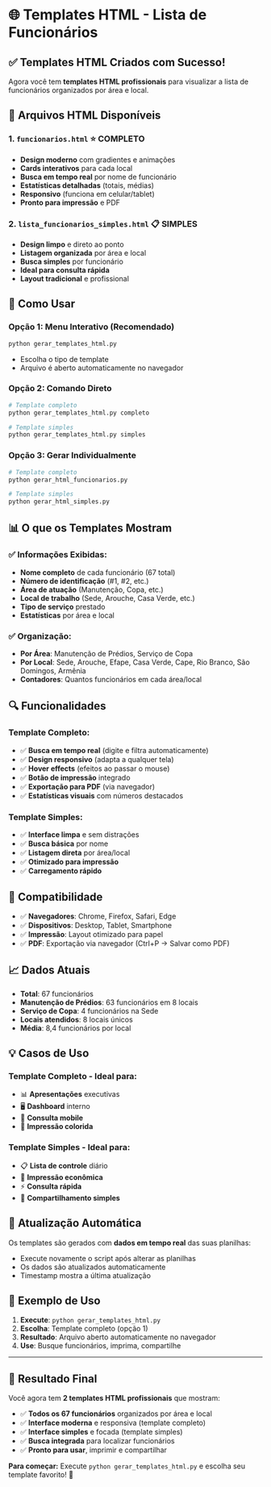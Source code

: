 # 🌐 Templates HTML - Lista de Funcionários

## ✅ Templates HTML Criados com Sucesso!

Agora você tem **templates HTML profissionais** para visualizar a lista de funcionários organizados por área e local.

## 📄 Arquivos HTML Disponíveis

### 1. `funcionarios.html` ⭐ **COMPLETO**
- **Design moderno** com gradientes e animações
- **Cards interativos** para cada local
- **Busca em tempo real** por nome de funcionário
- **Estatísticas detalhadas** (totais, médias)
- **Responsivo** (funciona em celular/tablet)
- **Pronto para impressão** e PDF

### 2. `lista_funcionarios_simples.html` 📋 **SIMPLES**
- **Design limpo** e direto ao ponto
- **Listagem organizada** por área e local
- **Busca simples** por funcionário
- **Ideal para consulta rápida**
- **Layout tradicional** e profissional

## 🚀 Como Usar

### Opção 1: Menu Interativo (Recomendado)
```bash
python gerar_templates_html.py
```
- Escolha o tipo de template
- Arquivo é aberto automaticamente no navegador

### Opção 2: Comando Direto
```bash
# Template completo
python gerar_templates_html.py completo

# Template simples  
python gerar_templates_html.py simples
```

### Opção 3: Gerar Individualmente
```bash
# Template completo
python gerar_html_funcionarios.py

# Template simples
python gerar_html_simples.py
```

## 📊 O que os Templates Mostram

### ✅ **Informações Exibidas:**
- **Nome completo** de cada funcionário (67 total)
- **Número de identificação** (#1, #2, etc.)
- **Área de atuação** (Manutenção, Copa, etc.)
- **Local de trabalho** (Sede, Arouche, Casa Verde, etc.)
- **Tipo de serviço** prestado
- **Estatísticas** por área e local

### ✅ **Organização:**
- **Por Área**: Manutenção de Prédios, Serviço de Copa
- **Por Local**: Sede, Arouche, Efape, Casa Verde, Cape, Rio Branco, São Domingos, Armênia
- **Contadores**: Quantos funcionários em cada área/local

## 🔍 Funcionalidades

### Template Completo:
- ✅ **Busca em tempo real** (digite e filtra automaticamente)
- ✅ **Design responsivo** (adapta a qualquer tela)
- ✅ **Hover effects** (efeitos ao passar o mouse)
- ✅ **Botão de impressão** integrado
- ✅ **Exportação para PDF** (via navegador)
- ✅ **Estatísticas visuais** com números destacados

### Template Simples:
- ✅ **Interface limpa** e sem distrações
- ✅ **Busca básica** por nome
- ✅ **Listagem direta** por área/local
- ✅ **Otimizado para impressão**
- ✅ **Carregamento rápido**

## 📱 Compatibilidade

- ✅ **Navegadores**: Chrome, Firefox, Safari, Edge
- ✅ **Dispositivos**: Desktop, Tablet, Smartphone
- ✅ **Impressão**: Layout otimizado para papel
- ✅ **PDF**: Exportação via navegador (Ctrl+P → Salvar como PDF)

## 📈 Dados Atuais

- **Total**: 67 funcionários
- **Manutenção de Prédios**: 63 funcionários em 8 locais
- **Serviço de Copa**: 4 funcionários na Sede
- **Locais atendidos**: 8 locais únicos
- **Média**: 8,4 funcionários por local

## 💡 Casos de Uso

### Template Completo - Ideal para:
- 📊 **Apresentações** executivas
- 🖥️ **Dashboard** interno
- 📱 **Consulta mobile** 
- 🎨 **Impressão colorida**

### Template Simples - Ideal para:
- 📋 **Lista de controle** diário
- 📄 **Impressão econômica**
- ⚡ **Consulta rápida**
- 📧 **Compartilhamento simples**

## 🔄 Atualização Automática

Os templates são gerados com **dados em tempo real** das suas planilhas:
- Execute novamente o script após alterar as planilhas
- Os dados são atualizados automaticamente
- Timestamp mostra a última atualização

## 🌟 Exemplo de Uso

1. **Execute**: `python gerar_templates_html.py`
2. **Escolha**: Template completo (opção 1)
3. **Resultado**: Arquivo aberto automaticamente no navegador
4. **Use**: Busque funcionários, imprima, compartilhe

---

## 🎉 Resultado Final

Você agora tem **2 templates HTML profissionais** que mostram:

- ✅ **Todos os 67 funcionários** organizados por área e local
- ✅ **Interface moderna** e responsiva (template completo)
- ✅ **Interface simples** e focada (template simples)  
- ✅ **Busca integrada** para localizar funcionários
- ✅ **Pronto para usar**, imprimir e compartilhar

**Para começar:** Execute `python gerar_templates_html.py` e escolha seu template favorito! 🚀